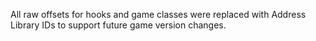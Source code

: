 All raw offsets for hooks and game classes were replaced with Address Library IDs to support future game version changes.
